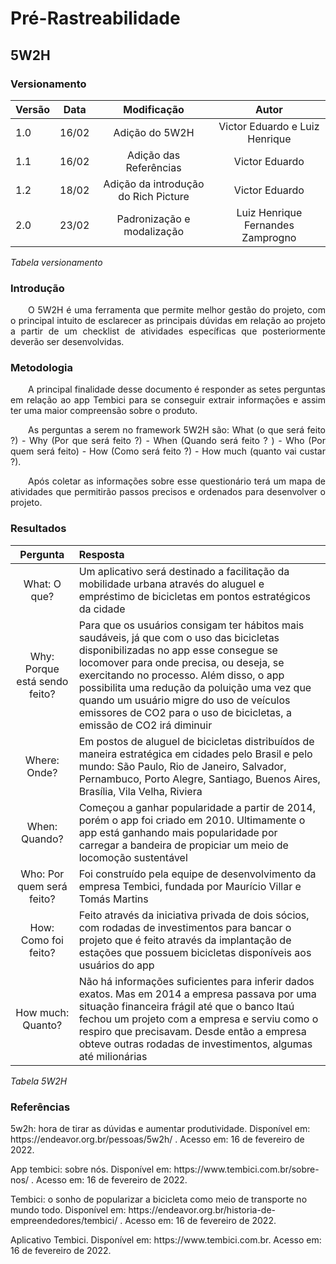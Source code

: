 # Pré-Rastreabilidade

## 5W2H

### Versionamento

| Versão | Data | Modificação | Autor |
|-|-|:-:|:-:|
| 1.0 | 16/02 |  Adição do 5W2H | Victor Eduardo e Luiz Henrique |
| 1.1 | 16/02 |  Adição das Referências | Victor Eduardo |
| 1.2 | 18/02 |  Adição da introdução do Rich Picture | Victor Eduardo |
| 2.0 | 23/02 | Padronização e modalização | Luiz Henrique Fernandes Zamprogno |

*Tabela versionamento*

### Introdução

<p align="justify">&emsp;&emsp;O 5W2H é uma ferramenta que permite melhor gestão do projeto, com o principal intuito de esclarecer as principais dúvidas em relação ao projeto a partir de um checklist de atividades específicas que posteriormente deverão ser desenvolvidas. </p>  

### Metodologia

<p align="justify">&emsp;&emsp;A principal finalidade desse documento é responder as setes perguntas em relação ao app Tembici para se conseguir extrair informações e assim ter uma maior compreensão sobre o produto.</p>
<p align="justify">&emsp;&emsp;As perguntas a serem no framework 5W2H são: What (o que será feito ?) - Why (Por que será feito ?) - When (Quando será feito ? ) - Who (Por quem será feito) - How (Como será feito ?) - How much (quanto vai custar ?).</p>
<p align="justify">&emsp;&emsp;Após coletar as informações sobre esse questionário terá um mapa de atividades que permitirão passos precisos e ordenados para desenvolver o projeto.</p>

### Resultados

| Pergunta | Resposta |
| :-------: | :------- |
| What: O que? |Um aplicativo será destinado a facilitação da mobilidade urbana através do aluguel e empréstimo de bicicletas em pontos estratégicos da cidade|
| Why: Porque está sendo feito? |Para que os usuários consigam ter hábitos mais saudáveis, já que com o uso das bicicletas disponibilizadas no app esse consegue se locomover para onde precisa, ou deseja, se exercitando no processo. Além disso, o app possibilita uma redução da poluição uma vez que quando um usuário migre do uso de veículos emissores de CO2 para o uso de bicicletas, a emissão de CO2 irá diminuir|
| Where: Onde? |Em postos de aluguel de bicicletas distribuídos de maneira estratégica em cidades pelo Brasil e pelo mundo: São Paulo, Rio de Janeiro, Salvador, Pernambuco, Porto Alegre, Santiago, Buenos Aires, Brasília, Vila Velha, Riviera|
| When: Quando? |Começou a ganhar popularidade a partir de 2014, porém o app foi criado em 2010. Ultimamente o app está ganhando mais popularidade por carregar a bandeira de propiciar um meio de locomoção sustentável|
| Who: Por quem será feito? |Foi construído pela equipe de desenvolvimento da empresa Tembici, fundada por Maurício Villar e Tomás Martins|
| How: Como foi feito? |Feito através da iniciativa privada de dois sócios, com rodadas de investimentos para bancar o projeto que é feito através da implantação de estações que possuem bicicletas disponíveis aos usuários do app|
| How much: Quanto? |Não há informações suficientes para inferir dados exatos. Mas em 2014 a empresa passava por uma situação financeira frágil até que o banco Itaú fechou um projeto com a empresa e serviu como o respiro que precisavam. Desde então a empresa obteve outras rodadas de investimentos, algumas até milionárias|

*Tabela 5W2H*

### Referências 
<p>5w2h: hora de tirar as dúvidas e aumentar produtividade. Disponível em: https://endeavor.org.br/pessoas/5w2h/ . Acesso em: 16 de fevereiro de 2022.
<p>App tembici: sobre nós. Disponível em: https://www.tembici.com.br/sobre-nos/ . Acesso em: 16 de fevereiro de 2022. 
<p>Tembici: o sonho de popularizar a bicicleta como meio de transporte no mundo todo. Disponível em: https://endeavor.org.br/historia-de-empreendedores/tembici/ . Acesso em: 16 de fevereiro de 2022.
<p>Aplicativo Tembici. Disponível em: https://www.tembici.com.br. Acesso em: 16 de fevereiro de 2022.
